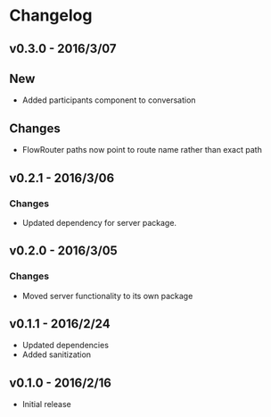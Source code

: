 # Changelog

## v0.3.0 - 2016/3/07

## New

*   Added participants component to conversation

## Changes

*   FlowRouter paths now point to route name rather than exact path

## v0.2.1 - 2016/3/06

### Changes

*   Updated dependency for server package.

## v0.2.0 - 2016/3/05

### Changes

*   Moved server functionality to its own package

## v0.1.1 - 2016/2/24

*   Updated dependencies
*   Added sanitization

## v0.1.0 - 2016/2/16

*   Initial release
